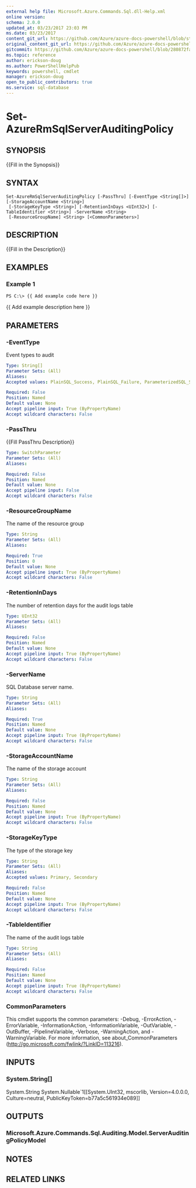 ```yaml
---
external help file: Microsoft.Azure.Commands.Sql.dll-Help.xml
online version:
schema: 2.0.0
updated_at: 03/23/2017 23:03 PM
ms.date: 03/23/2017
content_git_url: https://github.com/Azure/azure-docs-powershell/blob/staging/azureps-cmdlets-docs/ResourceManager/AzureRM.Sql/v1.0.4.3/Set-AzureRmSqlServerAuditingPolicy.md
original_content_git_url: https://github.com/Azure/azure-docs-powershell/blob/staging/azureps-cmdlets-docs/ResourceManager/AzureRM.Sql/v1.0.4.3/Set-AzureRmSqlServerAuditingPolicy.md
gitcommit: https://github.com/Azure/azure-docs-powershell/blob/280872fa529e03be2466fa2252957a2060a9dfe4
ms.topic: reference
author: erickson-doug
ms.author: PowerShellHelpPub
keywords: powershell, cmdlet
manager: erickson-doug
open_to_public_contributors: true
ms.service: sql-database
---
```


# Set-AzureRmSqlServerAuditingPolicy

## SYNOPSIS
{{Fill in the Synopsis}}

## SYNTAX

```
Set-AzureRmSqlServerAuditingPolicy [-PassThru] [-EventType <String[]>] [-StorageAccountName <String>]
 [-StorageKeyType <String>] [-RetentionInDays <UInt32>] [-TableIdentifier <String>] -ServerName <String>
 [-ResourceGroupName] <String> [<CommonParameters>]
```

## DESCRIPTION
{{Fill in the Description}}

## EXAMPLES

### Example 1
```
PS C:\> {{ Add example code here }}
```

{{ Add example description here }}

## PARAMETERS

### -EventType
Event types to audit

```yaml
Type: String[]
Parameter Sets: (All)
Aliases: 
Accepted values: PlainSQL_Success, PlainSQL_Failure, ParameterizedSQL_Success, ParameterizedSQL_Failure, StoredProcedure_Success, StoredProcedure_Failure, Login_Success, Login_Failure, TransactionManagement_Success, TransactionManagement_Failure, All, None

Required: False
Position: Named
Default value: None
Accept pipeline input: True (ByPropertyName)
Accept wildcard characters: False
```

### -PassThru
{{Fill PassThru Description}}

```yaml
Type: SwitchParameter
Parameter Sets: (All)
Aliases: 

Required: False
Position: Named
Default value: None
Accept pipeline input: False
Accept wildcard characters: False
```

### -ResourceGroupName
The name of the resource group

```yaml
Type: String
Parameter Sets: (All)
Aliases: 

Required: True
Position: 0
Default value: None
Accept pipeline input: True (ByPropertyName)
Accept wildcard characters: False
```

### -RetentionInDays
The number of retention days for the audit logs table

```yaml
Type: UInt32
Parameter Sets: (All)
Aliases: 

Required: False
Position: Named
Default value: None
Accept pipeline input: True (ByPropertyName)
Accept wildcard characters: False
```

### -ServerName
SQL Database server name.

```yaml
Type: String
Parameter Sets: (All)
Aliases: 

Required: True
Position: Named
Default value: None
Accept pipeline input: True (ByPropertyName)
Accept wildcard characters: False
```

### -StorageAccountName
The name of the storage account

```yaml
Type: String
Parameter Sets: (All)
Aliases: 

Required: False
Position: Named
Default value: None
Accept pipeline input: True (ByPropertyName)
Accept wildcard characters: False
```

### -StorageKeyType
The type of the storage key

```yaml
Type: String
Parameter Sets: (All)
Aliases: 
Accepted values: Primary, Secondary

Required: False
Position: Named
Default value: None
Accept pipeline input: True (ByPropertyName)
Accept wildcard characters: False
```

### -TableIdentifier
The name of the audit logs table

```yaml
Type: String
Parameter Sets: (All)
Aliases: 

Required: False
Position: Named
Default value: None
Accept pipeline input: True (ByPropertyName)
Accept wildcard characters: False
```

### CommonParameters
This cmdlet supports the common parameters: -Debug, -ErrorAction, -ErrorVariable, -InformationAction, -InformationVariable, -OutVariable, -OutBuffer, -PipelineVariable, -Verbose, -WarningAction, and -WarningVariable. For more information, see about_CommonParameters (http://go.microsoft.com/fwlink/?LinkID=113216).

## INPUTS

### System.String[]
System.String
System.Nullable`1[[System.UInt32, mscorlib, Version=4.0.0.0, Culture=neutral, PublicKeyToken=b77a5c561934e089]]

## OUTPUTS

### Microsoft.Azure.Commands.Sql.Auditing.Model.ServerAuditingPolicyModel

## NOTES

## RELATED LINKS

